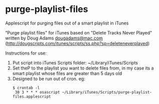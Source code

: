 purge-playlist-files
====================

Applescript for purging files out of a smart playlist in iTunes

"Purge playlist files" for iTunes
based on "Delete Tracks Never Played"
written by Doug Adams
dougadams@mac.com (http://dougscripts.com/itunes/scripts/ss.php?sp=deleteneverplayed)

Instructions for use:

1. Put script into iTunes Scripts folder: ~/Library/iTunes/Scripts
2. Set theP to the playlist you want to delete files from, in my case its a smart playlist whose files are greater than 5 days old
3. Designed to be run out of cron.  eg:
	<pre><code>$ crontab -l
	30 3 * * * osascript ~/Library/iTunes/Scripts/purge-playlist-files.applescript</code></pre>
